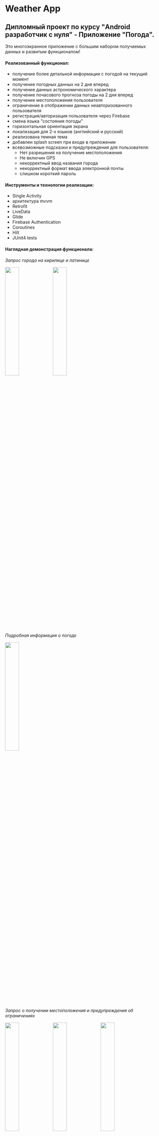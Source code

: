 # Weather App

## Дипломный проект по курсу "Android разработчик с нуля" - Приложение "Погода".

Это многоэкранное приложение с большим набором получаемых данных и развитым функционалом!

 #### Реализованный функционал:

- получение более детальной информации с погодой на текущий момент
- получение погодных данных на 2 дня вперед
- получение данных астрономического характера
- получение почасового прогноза погоды на 2 дня вперед
- получение местоположения пользователя
- ограничение в отображении данных неавторизованного пользователя
- регистрация/авторизация пользователя через Firebase
- смена языка "состояния погоды"
- горизонтальная ориентация экрана
- локализация для 2-х языков (английский и русский)
- реализована темная тема
- добавлен splash screen при входе в приложении
- всевозможные подсказки и предупреждения для пользователя:
  - Нет разрешения на получение местоположения
  - Не включин GPS
  - некорректный ввод названия города
  - некорректный формат ввода электронной почты
  - слишком короткий пароль


#### Инструменты и технологии реализации:

- Single Activity
- архитектура mvvm
- Retrofit
- LiveData
- Glide
- Firebase Authentication
- Coroutines
- Hilt
- JUnit4 tests

#### Наглядная демонстрация функционала:

_Запрос города на кирилице и латинице_

<image src="/ScreenShots/5.jpg" width=30% height=30%>

<image src="/ScreenShots/6.jpg" width=30% height=30%>

_Подробная информация о погоде_

<image src="/ScreenShots/7.jpg" width=30% height=30%>

_Запрос о получении местоположения и предупреждения об ограничениях_

<image src="/ScreenShots/1.jpg" width=30% height=30%>

<image src="/ScreenShots/2.jpg" width=30% height=30%>

<image src="/ScreenShots/3.jpg" width=30% height=30%>


_ограничение в отображении получаемых даннх для неавторизованного пользователя_

<image src="/ScreenShots/8.jpg" width=30% height=30%>

_регистрация и авторизация_

<image src="/ScreenShots/9.jpg" width=30% height=30%>

<image src="/ScreenShots/11.jpg" width=30% height=30%>

<image src="/ScreenShots/12.jpg" width=30% height=30%>

<image src="/ScreenShots/14.jpg" width=30% height=30%>

<image src="/ScreenShots/15.jpg" width=30% height=30%>

_Экран с астронамическими данными_

<image src="/ScreenShots/16.jpg" width=30% height=30%>

_Экран с прогнозом на 2 дня вперед_

<image src="/ScreenShots/17.jpg" width=30% height=30%>

<image src="/ScreenShots/18.jpg" width=30% height=30%>

_Экран настроек_

<image src="/ScreenShots/10.jpg" width=30% height=30%>

_некорректный ввод имени города_

<image src="/ScreenShots/20.jpg" width=30% height=30%>

<image src="/ScreenShots/21.jpg" width=30% height=30%>

_Предупреждение при выключенном интернете_

<image src="/ScreenShots/28.jpg" width=30% height=30%>

_Индикатор загрузки данных_

<image src="/ScreenShots/22.jpg" width=30% height=30%>

_Пример использования итальянского языка для отображения "состояния погоды"_

<image src="/ScreenShots/19.jpg" width=30% height=30%>

_горизонтальная ориентация экрана_

<image src="/ScreenShots/23.jpg" width=30% height=30%>

_локализация для английского языка_

<image src="/ScreenShots/24.jpg" width=30% height=30%>

<image src="/ScreenShots/25.jpg" width=30% height=30%>

<image src="/ScreenShots/26.jpg" width=30% height=30%>

_темная тема приложения_

<image src="/ScreenShots/27.jpg" width=30% height=30%>

#### APK-файл находится в папке apk